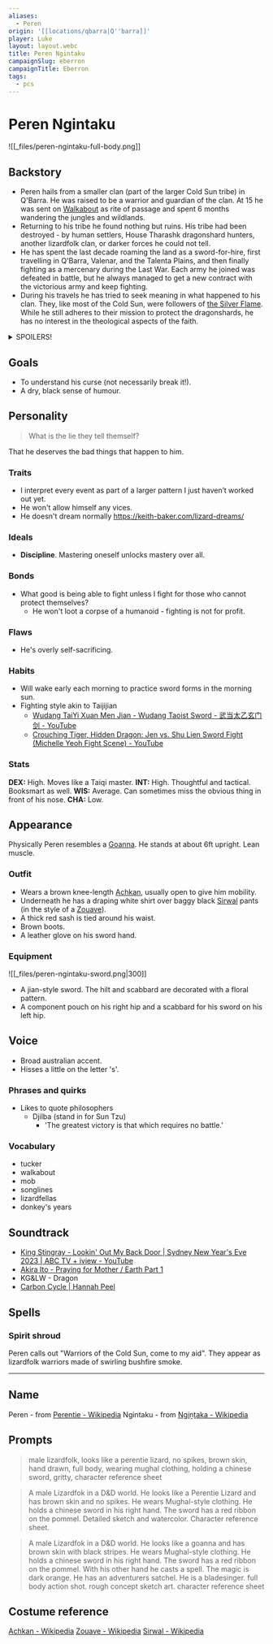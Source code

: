 ```yaml
---
aliases:
  - Peren
origin: '[[locations/qbarra|Q''barra]]'
player: Luke
layout: layout.webc
title: Peren Ngintaku
campaignSlug: eberron
campaignTitle: Eberron
tags:
  - pcs
---
```

# Peren Ngintaku

![[_files/peren-ngintaku-full-body.png]]

## Backstory

- Peren hails from a smaller clan (part of the larger Cold Sun tribe) in Q'Barra. He was raised to be a warrior and guardian of the clan. At 15 he was sent on [Walkabout](https://en.wikipedia.org/wiki/Walkabout) as rite of passage and spent 6 months wandering the jungles and wildlands.
- Returning to his tribe he found nothing but ruins. His tribe had been destroyed - by human settlers, House Tharashk dragonshard hunters, another lizardfolk clan, or darker forces he could not tell.
- He has spent the last decade roaming the land as a sword-for-hire, first travelling in Q'Barra, Valenar, and the Talenta Plains, and then finally fighting as a mercenary during the Last War. Each army he joined was defeated in battle, but he always managed to get a new contract with the victorious army and keep fighting.
- During his travels he has tried to seek meaning in what happened to his clan. They, like most of the Cold Sun, were followers of [the Silver Flame](https://eberron.fandom.com/wiki/Church_of_the_Silver_Flame). While he still adheres to their mission to protect the dragonshards, he has no interest in the theological aspects of the faith.

<details>
  <summary>SPOILERS!</summary>
  <h3>Cursed</h3>
  <p>When I was younger, he was bragging/lying about finding and defeating some Fey warrior (maybe the Forgotten Prince or one of his lackies) in the jungle. I managed to insult the archfey known as the Forgotten Prince. He cursed me so that people often ignore me and no one gives me credit for any of my good deeds or accomplishments, though everyone remembers my mistakes. There must be some way to break the curse, but I don’t know what it is. I have proficiency in Deception.</p>
</details>

## Goals

- To understand his curse (not necessarily break it!).
- A dry, black sense of humour.

## Personality

> What is the lie they tell themself?

That he deserves the bad things that happen to him.

### Traits

- I interpret every event as part of a larger pattern I just haven’t worked out yet. 
- He won't allow himself any vices.
- He doesn't dream normally https://keith-baker.com/lizard-dreams/

### Ideals

- **Discipline**. Mastering oneself unlocks mastery over all.

### Bonds

- What good is being able to fight unless I fight for those who cannot protect themselves?
	- He won't loot a corpse of a humanoid - fighting is not for profit.

### Flaws

- He's overly self-sacrificing.

### Habits

- Will wake early each morning to practice sword forms in the morning sun.
- Fighting style akin to Taijijian
	- [Wudang TaiYi Xuan Men Jian - Wudang Taoist Sword - 武当太乙玄门剑 - YouTube](https://www.youtube.com/watch?v=EH5SOZCue3Y)
	- [Crouching Tiger, Hidden Dragon: Jen vs. Shu Lien Sword Fight (Michelle Yeoh Fight Scene) - YouTube](https://www.youtube.com/watch?v=DzkhVVFRIIg)

### Stats

**DEX:** High. Moves like a Taiqi master.
**INT:** High. Thoughtful and tactical. Booksmart as well.
**WIS:** Average. Can sometimes miss the obvious thing in front of his nose.
**CHA:** Low.

## Appearance

Physically Peren resembles a [Goanna](https://en.wikipedia.org/wiki/Goanna). He stands at about 6ft upright. Lean muscle.

### Outfit

- Wears a brown knee-length [Achkan](https://en.wikipedia.org/wiki/Achkan), usually open to give him mobility.
- Underneath he has a draping white shirt over baggy black [Sirwal](https://en.wikipedia.org/wiki/Sirwal) pants (in the style of a [Zouave](https://en.wikipedia.org/wiki/Zouave)).
- A thick red sash is tied around his waist.
- Brown boots.
- A leather glove on his sword hand.

### Equipment

![[_files/peren-ngintaku-sword.png|300]]
- A jian-style sword. The hilt and scabbard are decorated with a floral pattern.
- A component pouch on his right hip and a scabbard for his sword on his left hip.

## Voice

- Broad australian accent.
- Hisses a little on the letter 's'.

### Phrases and quirks

- Likes to quote philosophers
	- Djilba (stand in for Sun Tzu)
		- 'The greatest victory is that which requires no battle.'

### Vocabulary

- tucker
- walkabout
- mob
- songlines
- lizardfellas
- donkey's years
## Soundtrack

- [King Stingray - Lookin' Out My Back Door | Sydney New Year's Eve 2023 | ABC TV + iview - YouTube](https://www.youtube.com/watch?v=aLF62gBveIc)
- [Akira Ito - Praying for Mother / Earth Part 1](https://kankyongaku.bandcamp.com/track/praying-for-mother-earth-part-1)
- KG&LW - Dragon
- [Carbon Cycle | Hannah Peel](https://hannahpeelmusic.bandcamp.com/track/carbon-cycle)

## Spells

### Spirit shroud

Peren calls out "Warriors of the Cold Sun, come to my aid". They appear as lizardfolk warriors made of swirling bushfire smoke.

---
## Name

Peren - from [Perentie - Wikipedia](https://en.wikipedia.org/wiki/Perentie)
Ngintaku - from [Ngiṉṯaka - Wikipedia](https://en.wikipedia.org/wiki/Ngi%E1%B9%89%E1%B9%AFaka)

## Prompts

> male lizardfolk, looks like a perentie lizard, no spikes, brown skin, hand drawn, full body, wearing mughal clothing, holding a chinese sword, gritty, character reference sheet

> A male Lizardfok in a D&D world. He looks like a Perentie Lizard and has brown skin and no spikes. He wears Mughal-style clothing. He holds a chinese sword in his right hand. The sword has a red ribbon on the pommel. Detailed sketch and watercolor. Character reference sheet.

> A male Lizardfok in a D&D world. He looks like a goanna and has brown skin with black stripes. He wears Mughal-style clothing. He holds a chinese sword in his right hand. The sword has a red ribbon on the pommel. With his other hand he casts a spell. The magic is dark orange. He has an adventurers satchel. He is a bladesinger. full body action shot. rough concept sketch art. character reference sheet


## Costume reference

[Achkan - Wikipedia](https://en.wikipedia.org/wiki/Achkan)
[Zouave - Wikipedia](https://en.wikipedia.org/wiki/Zouave)
[Sirwal - Wikipedia](https://en.wikipedia.org/wiki/Sirwal)
